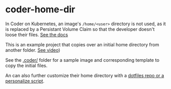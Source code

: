 # coder-home-dir

In Coder on Kubernetes, an image's `/home/<user>` directory is not used, as it is replaced by a Persistant Volume Claim so that the developer doesn't loose their files. [See the docs](https://coder.com/docs/workspaces/personalization#persistent-home)

This is an example project that copies over an initial home directory from another folder. [See video](https://kapwi.ng/c/UkP3xaVA))

See the [.coder/](.coder/) folder for a sample image and corresponding template to copy the initial files.

An can also further customize their home directory with a [dotfiles repo or a personalize script](https://coder.com/docs/workspaces/personalization).

